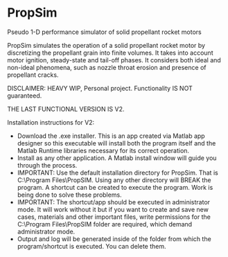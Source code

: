 # PropSim
Pseudo 1-D performance simulator of solid propellant rocket motors

PropSim simulates the operation of a solid propellant rocket motor by discretizing the propellant grain into finite volumes. It takes into account motor ignition, steady-state and tail-off phases. It considers both ideal and non-ideal phenomena, such as nozzle throat erosion and presence of propellant cracks.

DISCLAIMER: HEAVY WIP, Personal project. Functionality IS NOT guaranteed.

THE LAST FUNCTIONAL VERSION IS V2.

Installation instructions for V2:
- Download the .exe installer. This is an app created via Matlab app designer so this executable will install both the program itself and the Matlab Runtime libraries necessary for its correct operation.
- Install as any other application. A Matlab install window will guide you through the process.
- IMPORTANT: Use the default installation directory for PropSim. That is C:\Program Files\PropSIM. Using any other directory will BREAK the program. A shortcut can be created to execute the program. Work is being done to solve these problems.
- IMPORTANT: The shortcut/app should be executed in administrator mode. It will work without it but if you want to create and save new cases, materials and other important files, write permissions for the C:\Program Files\PropSIM folder are required, which demand administrator mode.
- Output and log will be generated inside of the folder from which the program/shortcut is executed. You can delete them.
